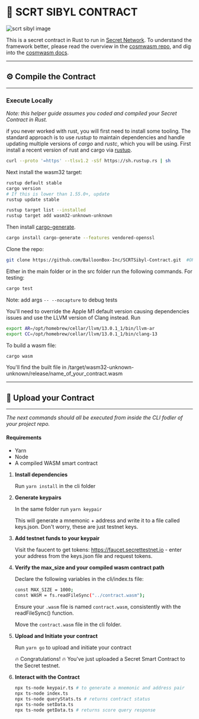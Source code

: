 # 🚀 SCRT SIBYL CONTRACT

![scrt sibyl image](./images/logo_horizontal.png)

This is a secret contract in Rust to run in
[Secret Network](https://github.com/enigmampc/SecretNetwork).
To understand the framework better, please read the overview in the
[cosmwasm repo](https://github.com/CosmWasm/cosmwasm/blob/master/README.md),
and dig into the [cosmwasm docs](https://www.cosmwasm.com).


---
## :gear: Compile the Contract
---


### Execute Locally
_Note: this helper guide assumes you coded and compiled your Secret Contract in Rust._

if you never worked with rust, you will first need to install some tooling. The standard approach is to use _rustup_ to maintain dependencies and handle updating multiple versions of _cargo_ and _rustc_, which you will be using. First install a recent version of rust and cargo via [rustup](https://rustup.rs/).

```sh
curl --proto '=https' --tlsv1.2 -sSf https://sh.rustup.rs | sh
```

Next install the wasm32 target:

```sh
rustup default stable
cargo version
# If this is lower than 1.55.0+, update
rustup update stable

rustup target list --installed
rustup target add wasm32-unknown-unknown
```

Then install [cargo-generate](https://github.com/ashleygwilliams/cargo-generate).

```sh
cargo install cargo-generate --features vendored-openssl
```

Clone the repo:

```sh
git clone https://github.com/BalloonBox-Inc/SCRTSibyl-Contract.git  #OR https://github.com/scrtlabs/secret-template
```

Either in the main folder or in the src folder run the following commands.
For testing:

```sh
cargo test
```

Note: add args `-- --nocapture` to debug tests

You'll need to override the Apple M1 default version causing dependencies issues and use the LLVM version of Clang instead. Run 

```sh
export AR=/opt/homebrew/cellar/llvm/13.0.1_1/bin/llvm-ar
export CC=/opt/homebrew/cellar/llvm/13.0.1_1/bin/clang-13
```

To build a wasm file:

```sh
cargo wasm
```

You'll find the built file in /target/wasm32-unknown-unknown/release/name_of_your_contract.wasm





---
## :link: Upload your Contract
---


_The next commands should all be executed from inside the CLI fodler of your project repo._

#### Requirements

- Yarn
- Node
- A compiled WASM smart contract

1. **Install dependencies**

   Run `yarn install` in the cli folder

2. **Generate keypairs**

   In the same folder run `yarn keypair` 
   
   This will generate a mnemonic + address and write it to a file called keys.json. Don't worry, these are just testnet keys.

3. **Add testnet funds to your keypair**

   Visit the faucent to get tokens: https://faucet.secrettestnet.io - enter your address from the keys.json file and request tokens.

4. **Verify the max_size and your compiled wasm contract path**

   Declare the following variables in the cli/index.ts file:
   ```sh
   const MAX_SIZE = 1000;
   const WASM = fs.readFileSync("../contract.wasm");
   ```

   Ensure your `.wasm` file is named `contract.wasm`, consistently with the readFileSync() function.
   
   Move the `contract.wasm` file in the cli folder.


5. **Upload and Initiate your contract**

   Run `yarn go` to upload and initiate your contract
   
   :fire: Congratulations! :fire: You've just uploaded a Secret Smart Contract to the Secret testnet.
   
 
6. **Interact with the Contract**

    ```sh
    npx ts-node keypair.ts # to generate a mnemonic and address pair
    npx ts-node index.ts 
    npx ts-node queryStats.ts # returns contract status
    npx ts-node setData.ts
    npx ts-node getData.ts # returns score query response
    ```
